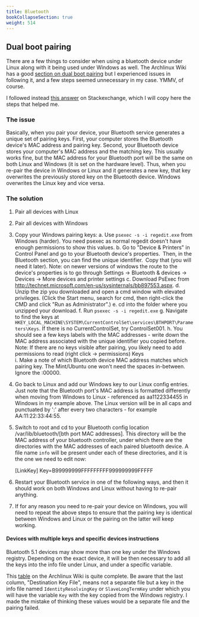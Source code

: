 ```yaml
---
title: Bluetooth
bookCollapseSection: true
weight: 514
---
```


## Dual boot pairing

There are a few things to consider when using a bluetooth device under Linux along with it being used under Windows as well. The Archlinux Wiki has a good [section on dual boot pairing](https://wiki.archlinux.org/title/Bluetooth#Dual_boot_pairing) but I experienced issues in following it, and a few steps seemed unnecessary in my case. YMMV, of course.

I followed instead [this answer](https://unix.stackexchange.com/questions/255509/bluetooth-pairing-on-dual-boot-of-windows-linux-mint-ubuntu-stop-having-to-p/255510#255510) on Stackexchange, which I will copy here the steps that helped me.

### The issue

Basically, when you pair your device, your Bluetooth service generates a unique set of pairing keys. First, your computer stores the Bluetooth device's MAC address and pairing key. Second, your Bluetooth device stores your computer's MAC address and the matching key. This usually works fine, but the MAC address for your Bluetooth port will be the same on both Linux and Windows (it is set on the hardware level). Thus, when you re-pair the device in Windows or Linux and it generates a new key, that key overwrites the previously stored key on the Bluetooth device. Windows overwrites the Linux key and vice versa.

### The solution

1. Pair all devices with Linux
2. Pair all devices with Windows
3. Copy your Windows pairing keys:
    a. Use `psexec -s -i regedit.exe` from Windows (harder). You need psexec as normal regedit doesn't have enough permissions to show this values.
    b. Go to "Device & Printers" in Control Panel and go to your Bluetooth device's properties. Then, in the Bluetooth section, you can find the unique identifier. Copy that (you will need it later). Note: on newer versions of windows the route to the device's properties is to go through Settings -> Bluetooth & devices -> Devices -> More devices and printer settings
    c. Download PsExec from http://technet.microsoft.com/en-us/sysinternals/bb897553.aspx.
    d. Unzip the zip you downloaded and open a cmd window with elevated privileges. (Click the Start menu, search for cmd, then right-click the CMD and click "Run as Administrator".)
    e. cd into the folder where you unzipped your download.
    f. Run `psexec -s -i regedit.exe`
    g. Navigate to find the keys at `HKEY_LOCAL_MACHINE\SYSTEM\CurrentControlSet\services\BTHPORT\Parameters\Keys`.  If there is no CurrentControlSet, try ControlSet001.
    h. You should see a few keys labels with the MAC addresses - write down the MAC address associated with the unique identifier you copied before. Note: If there are no keys visible after pairing, you likely need to add permissions to read (right click -> permissions) Keys\
    i. Make a note of which Bluetooth device MAC address matches which pairing key. The Mint/Ubuntu one won't need the spaces in-between.  Ignore the :00000.
4. Go back to Linux and add our Windows key to our Linux config entries. Just note that the Bluetooth port's MAC address is formatted differently when moving from Windows to Linux - referenced as aa1122334455 in Windows in my example above. The Linux version will be in all caps and punctuated by ':' after every two characters - for example AA:11:22:33:44:55. 
5. Switch to root and cd to your Bluetooth config location /var/lib/bluetooth/[bth port  MAC addresses]. This directory will be the MAC address of your bluetooth controller, under which there are the directories with the MAC addresses of each paired bluetooth device. A file name `info` will be present under each of these directories, and it is the one we need to edit now:

    [LinkKey]
    Key=B99999999FFFFFFFFF999999999FFFFF

6. Restart your Bluetooth service in one of the following ways, and then it should work on both Windows and Linux without having to re-pair anything.
7. If for any reason you need to re-pair your device on Windows, you will need to repeat the above steps to ensure that the pairing key is identical between Windows and Linux or the pairing on the latter will keep working.

#### Devices with multiple keys and specific devices instructions

Bluetooth 5.1 devices may show more than one key under the Windows registry. Depending on the exact device, it will be then necessary to add all the keys into the info file under Linux, and under a specific variable.

This [table](https://wiki.archlinux.org/title/Bluetooth#Preparing_Bluetooth_5.1_Keys) on the Archlinux Wiki is quite complete. Be aware that the last column, "Destination Key File", means not a separate file but a key in the info file named `IdentityResolvingKey` or `SlaveLongTermKey` under which you will have the variable `Key` with the key copied from the Windows registry. I made the mistake of thinking these values would be a separate file and the pairing failed.
